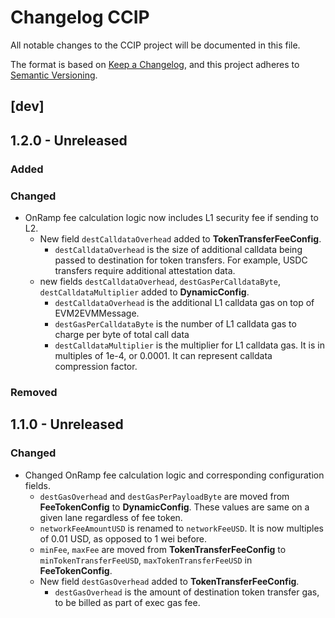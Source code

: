 # Changelog CCIP

All notable changes to the CCIP project will be documented in this file.

The format is based on [Keep a Changelog](https://keepachangelog.com/en/1.0.0/),
and this project adheres to [Semantic Versioning](https://semver.org/spec/v2.0.0.html).

<!-- unreleased -->
## [dev]

## 1.2.0 - Unreleased

### Added

### Changed
- OnRamp fee calculation logic now includes L1 security fee if sending to L2.
  - New field `destCalldataOverhead` added to **TokenTransferFeeConfig**.
    - `destCalldataOverhead` is the size of additional calldata being passed to destination for token transfers. For example, USDC transfers require additional attestation data.
  - new fields `destCalldataOverhead`, `destGasPerCalldataByte`, `destCalldataMultiplier` added to **DynamicConfig**.
    - `destCalldataOverhead` is the additional L1 calldata gas on top of EVM2EVMMessage.
    - `destGasPerCalldataByte` is the number of L1 calldata gas to charge per byte of total call data
    - `destCalldataMultiplier` is the multiplier for L1 calldata gas. It is in multiples of 1e-4, or 0.0001. It can represent calldata compression factor.

### Removed



## 1.1.0 - Unreleased

### Changed
- Changed OnRamp fee calculation logic and corresponding configuration fields.
  - `destGasOverhead` and `destGasPerPayloadByte` are moved from **FeeTokenConfig** to **DynamicConfig**. These values are same on a given lane regardless of fee token.
  - `networkFeeAmountUSD` is renamed to `networkFeeUSD`. It is now multiples of 0.01 USD, as opposed to 1 wei before.
  - `minFee`, `maxFee` are moved from **TokenTransferFeeConfig** to `minTokenTransferFeeUSD`, `maxTokenTransferFeeUSD` in **FeeTokenConfig**.
  - New field `destGasOverhead` added to **TokenTransferFeeConfig**.
    - `destGasOverhead` is the amount of destination token transfer gas, to be billed as part of exec gas fee.
  